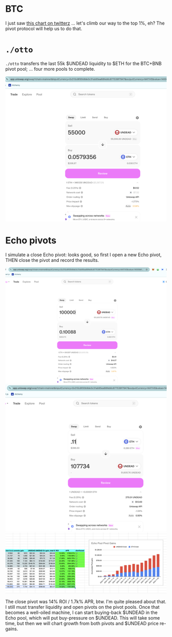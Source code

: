 # BTC

I just saw [this chart on twitterz](https://x.com/MarketPalmer_/status/1862300447362441342) ... let's climb our way to the top 1%, eh? The pivot protocol will help us to do that.

# `./otto`

`./otto` transfers the last 55k $UNDEAD liquidity to $ETH for the BTC+BNB pivot pool; ... four more pools to complete. 

![`./otto` transfer](imgs/01-otto.png)

# Echo pivots

I simulate a close Echo pivot: looks good, so first I open a new Echo pivot, THEN close the pivot and record the results. 

![Open Echo pivot](imgs/02a-open-echo-pivot.png)
![Close Echo Pivot](imgs/02b-close-echo-pivot.png)
![Record pivot](imgs/02c-record.png)

The close pivot was 14% ROI / 1.7k% APR, btw. I'm quite pleased about that. I still must transfer liquidity and open pivots on the pivot pools. Once that becomes a well-oiled machine, I can start buying-back $UNDEAD in the Echo pool, which will put buy-pressure on $UNDEAD. This will take some time, but then we will chart growth from both pivots and $UNDEAD price re-gains.
